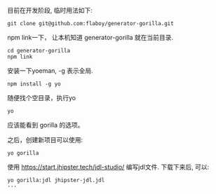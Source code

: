 目前在开发阶段, 临时用法如下:

```
git clone git@github.com:flaboy/generator-gorilla.git
```

npm link一下， 让本机知道 generator-gorilla 就在当前目录.
```
cd generator-gorilla
npm link
```

安装一下yoeman,  -g 表示全局.
```
npm install -g yo
```

随便找个空目录，执行yo
```
yo
```
应该能看到 gorilla 的选项。

之后，创建新项目可以使用:
```
yo gorilla
```

使用 https://start.jhipster.tech/jdl-studio/ 编写jdl文件. 下载下来后, 可以:
```
yo gorilla:jdl jhipster-jdl.jdl
···
